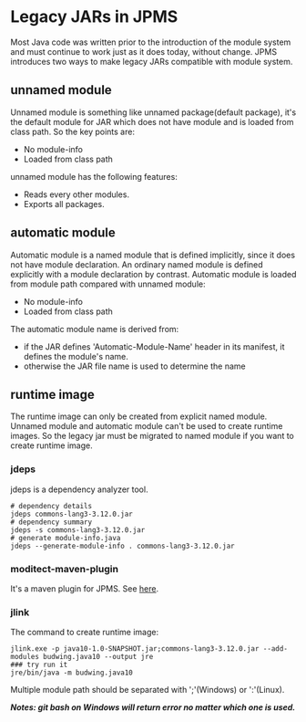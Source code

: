 # Legacy JARs in JPMS
Most Java code was written prior to the introduction of the module system and must continue to work just as it does today, without change.
JPMS introduces two ways to make legacy JARs compatible with module system.

## unnamed module
Unnamed module is something like unnamed package(default package), it's the default module for JAR which does not have module and is loaded from class path.
So the key points are:
* No module-info
* Loaded from class path

unnamed module has the following features:
* Reads every other modules.
* Exports all packages.

## automatic module
Automatic module is a named module that is defined implicitly, since it does not have module declaration.
An ordinary named module is defined explicitly with a module declaration by contrast. 
Automatic module is loaded from module path compared with unnamed module:
* No module-info
* Loaded from class path

The automatic module name is derived from:
* if the JAR defines 'Automatic-Module-Name' header in its manifest, it defines the module's name.
* otherwise the JAR file name is used to determine the name

## runtime image
The runtime image can only be created from explicit named module. Unnamed module and automatic module can't be used to create runtime images.
So the legacy jar must be migrated to named module if you want to create runtime image.
### jdeps
jdeps is a dependency analyzer tool.

    # dependency details
    jdeps commons-lang3-3.12.0.jar
    # dependency summary
    jdeps -s commons-lang3-3.12.0.jar
    # generate module-info.java
    jdeps --generate-module-info . commons-lang3-3.12.0.jar

### moditect-maven-plugin
It's a maven plugin for JPMS. See [here](https://github.com/moditect/moditect).

### jlink
The command to create runtime image:

    jlink.exe -p java10-1.0-SNAPSHOT.jar;commons-lang3-3.12.0.jar --add-modules budwing.java10 --output jre
    ### try run it
    jre/bin/java -m budwing.java10

Multiple module path should be separated with ';'(Windows) or ':'(Linux).

**_Notes: git bash on Windows will return error no matter which one is used._**